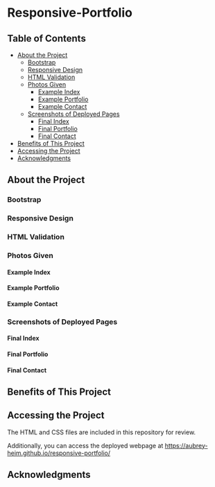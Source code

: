 # Responsive-Portfolio

## Table of Contents
* [About the Project](#about-the-project)
  * [Bootstrap](#bootstrap)
  * [Responsive Design](#responsive-design)
  * [HTML Validation](#html-validation)
  * [Photos Given](#photos-given)
    * [Example Index](#example-index)
    * [Example Portfolio](#example-portfolio)
    * [Example Contact](#example-contact)
  * [Screenshots of Deployed Pages](#screenshots-of-deployed-pages)
    * [Final Index](#final-index)
    * [Final Portfolio](#final-portfolio)
    * [Final Contact](#final-contact)
* [Benefits of This Project](#benefits-of-this-project)
* [Accessing the Project](#accessing-the-project)
* [Acknowledgments](#acknowledgments)
  
  

## About the Project


### Bootstrap


### Responsive Design 


### HTML Validation


### Photos Given
#### Example Index

#### Example Portfolio

#### Example Contact


### Screenshots of Deployed Pages
#### Final Index

#### Final Portfolio

#### Final Contact

## Benefits of This Project


## Accessing the Project
The HTML and CSS files are included in this repository for review. 

Additionally, you can access the deployed webpage at https://aubrey-heim.github.io/responsive-portfolio/

## Acknowledgments
